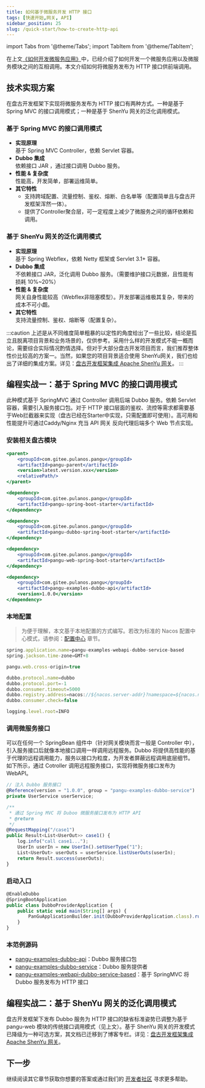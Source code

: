 ```yaml
---
title: 如何基于微服务开发 HTTP 接口
tags: [快速开始,网关, API]
sidebar_position: 25
slug: /quick-start/how-to-create-http-api
---
```

<head>
  <title>盘古开发框架 | 网关开发模式简介 | 如何开发 HTTP API 接口</title>
  <meta name="keywords" content="盘古开发框架 | 网关开发模式简介 | 如何开发 HTTP API 接口" />
  <meta name="description" content="盘古开发框架是一套轻量稳健的工业级分布式微服务开发治理框架（兼容单体分层架构）" />
</head>

import Tabs from '@theme/Tabs';
import TabItem from '@theme/TabItem';

在上文[《如何开发微服务应用》](/docs/quick-start/how-to-make-microservice-architecture-app)中，已经介绍了如何开发一个微服务应用以及微服务模块之间的互相调用。本文介绍如何将微服务发布为 HTTP 接口供前端调用。

## 技术实现方案
在盘古开发框架下实现将微服务发布为 HTTP 接口有两种方式。一种是基于 Spring MVC 的接口调用模式；一种是基于 ShenYu 网关的泛化调用模式。

### 基于 Spring MVC 的接口调用模式
- **实现原理**  
基于 Spring MVC Controller，依赖 Servlet 容器。
- **Dubbo 集成**  
依赖接口 JAR ，通过接口调用 Dubbo 服务。
- **性能 & 复杂度**  
性能高，开发简单，部署运维简单。
- **其它特性**  
  - 支持跨域配置、流量控制、鉴权、熔断、白名单等（配置简单且与盘古开发框架浑然一体）。
  - 提供了Controller聚合层，可一定程度上减少了微服务之间的循环依赖和调用。

### 基于 ShenYu 网关的泛化调用模式
- **实现原理**  
基于 Spring Webflex，依赖 Netty 框架或 Servlet 3.1+ 容器。
- **Dubbo 集成**  
不依赖接口 JAR，泛化调用 Dubbo 服务。（需要维护接口元数据，且性能有损耗 10%~20%）
- **性能 & 复杂度**  
网关自身性能较高（Webflex非阻塞模型）。开发部署运维极其复杂，带来的成本不可小觑。
- **其它特性**  
支持流量控制、鉴权、熔断等（配置复杂）。

:::caution
上述是从不同维度简单粗暴的以定性的角度给出了一些比较，结论是孤立且脱离项目背景和业务场景的，仅供参考。采用什么样的开发模式不能一概而论，需要综合实际情况酌情选择。但对于大部分盘古开发项目而言，我们推荐整体性价比较高的方案一。当然，如果您的项目背景适合使用 ShenYu网关，我们也给出了详细的集成方案。详见：[盘古开发框架集成 Apache ShenYu 网关](/blog/pangu-dev-framework-apache-shenyu)。
:::

## 编程实战一：基于 Spring MVC 的接口调用模式
此种模式基于 SpringMVC 通过 Controller 调用后端 Dubbo 服务。依赖 Servlet 容器，需要引入服务接口包。对于 HTTP 接口层面的鉴权、流控等需求都需要基于Web拦截器来实现（盘古已经在Starter中实现，只需配置即可使用）。高可用和性能提升可通过Caddy/Nginx 充当 API 网关 反向代理后端多个 Web 节点实现。

### 安装相关盘古模块

<Tabs defaultValue="dependency3">
<TabItem value="parent" label="盘古 Parent">

```jsx
<parent>
	<groupId>com.gitee.pulanos.pangu</groupId>
	<artifactId>pangu-parent</artifactId>
	<version>latest.version.xxx</version>
	<relativePath/>
</parent>
```
</TabItem>
<TabItem value="dependency1" label="基础模块">

```jsx
<dependency>
    <groupId>com.gitee.pulanos.pangu</groupId>
    <artifactId>pangu-spring-boot-starter</artifactId>
</dependency>
```
</TabItem>
<TabItem value="dependency2" label="Dubbo模块">

```jsx
<dependency>
	<groupId>com.gitee.pulanos.pangu</groupId>
	<artifactId>pangu-dubbo-spring-boot-starter</artifactId>
</dependency>
```
</TabItem>
<TabItem value="dependency3" label="Web模块">

```jsx
<dependency>
    <groupId>com.gitee.pulanos.pangu</groupId>
    <artifactId>pangu-web-spring-boot-starter</artifactId>
</dependency>
```
</TabItem>
<TabItem value="dependency4" label="服务接口包">

```jsx
<dependency>
    <groupId>com.gitee.pulanos.pangu</groupId>
    <artifactId>pangu-examples-dubbo-api</artifactId>
    <version>1.0.0</version>
</dependency>
```

</TabItem>
</Tabs>

### 本地配置

> 为便于理解，本文基于本地配置的方式编写。若改为标准的 Nacos 配置中心模式，请参阅：[配置中心](/docs/advanced-guide/nacos-config-center) 章节。

```jsx
spring.application.name=pangu-examples-webapi-dubbo-service-based
spring.jackson.time-zone=GMT+8

pangu.web.cross-origin=true

dubbo.protocol.name=dubbo
dubbo.protocol.port=-1 
dubbo.consumer.timeout=5000
dubbo.registry.address=nacos://${nacos.server-addr}?namespace=${nacos.namespace}
dubbo.consumer.check=false

logging.level.root=INFO
```

### 调用微服务接口
可以在任何一个 SpringBean 组件中（针对网关模块而言一般是 Controller 中），引入服务接口后就像本地接口调用一样调用远程服务。Dubbo 将提供高性能的基于代理的远程调用能力，服务以接口为粒度，为开发者屏蔽远程调用底层细节。
如下所示，通过 Cotroller 调用远程服务接口，实现将微服务接口发布为 WebAPI。

```jsx title="DemoController.java"
// 注入 Dubbo 服务接口
@Reference(version = "1.0.0", group = "pangu-examples-dubbo-service")
private UserService userService;

/**
 * 通过 Spring MVC 将 Duboo 微服务接口发布为 HTTP API
 * @return
 */
@RequestMapping("/case1")
public Result<List<UserOut>> case1() {
	log.info("call case1...");
	UserIn userIn = new UserIn().setUserType("1");
	List<UserOut> userOuts = userService.listUserOuts(userIn);
	return Result.success(userOuts);
}
```

### 启动入口

```jsx
@EnableDubbo
@SpringBootApplication
public class DubboProviderApplication {
	public static void main(String[] args) {
		PanGuApplicationBuilder.init(DubboProviderApplication.class).run(args);
	}
}
```

### 本范例源码
- [pangu-examples-dubbo-api](https://gitee.com/pulanos/pangu-framework/tree/master/pangu-examples/pangu-examples-dubbo-api)：Dubbo 服务接口包
- [pangu-examples-dubbo-service](https://gitee.com/pulanos/pangu-framework/tree/master/pangu-examples/pangu-examples-dubbo-service)：Dubbo 服务提供者
- [pangu-examples-webapi-dubbo-service-based](https://gitee.com/pulanos/pangu-framework/tree/master/pangu-examples/pangu-examples-webapi-dubbo-service-based)：基于 SpringMVC 将 Dubbo 服务发布为 HTTP 接口

## 编程实战二：基于 ShenYu 网关的泛化调用模式
盘古开发框架下发布 Dubbo 服务为 HTTP 接口的缺省标准姿势已调整为基于 pangu-web 模块的传统接口调用模式（见上文）。基于 ShenYu 网关的开发模式已降级为一种可选方案，其文档已迁移到了博客专栏。详见：[盘古开发框架集成 Apache ShenYu 网关](/blog/pangu-dev-framework-apache-shenyu)。

## 下一步
继续阅读其它章节获取你想要的答案或通过我们的 [开发者社区](/docs/community) 寻求更多帮助。
